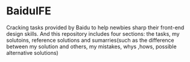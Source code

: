 # BaiduIFE
 Cracking tasks provided by Baidu to help newbies sharp their front-end design skills.
And this repository includes four sections: the tasks, my solutoins, reference solutions and sumarries(such as the difference between my 
solution and others, my mistakes, whys ,hows, possible alternative solutions)
 
 
 
